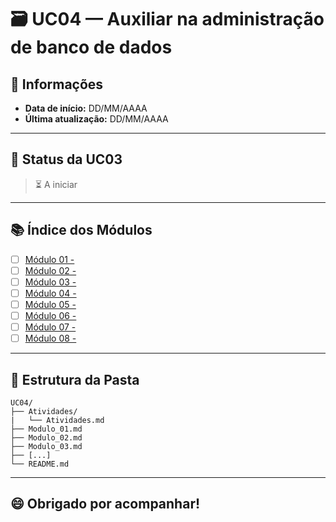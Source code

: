 # 🗃️ UC04 — Auxiliar na administração de banco de dados

## 📅 Informações
- **Data de início:** DD/MM/AAAA
- **Última atualização:** DD/MM/AAAA

---

## 📌 Status da UC03
> ⏳ A iniciar

---

## 📚 Índice dos Módulos

- [ ] [Módulo 01 - ](./)
- [ ] [Módulo 02 - ](./)
- [ ] [Módulo 03 - ](./)
- [ ] [Módulo 04 - ](./)
- [ ] [Módulo 05 - ](./)
- [ ] [Módulo 06 - ](./)
- [ ] [Módulo 07 - ](./)
- [ ] [Módulo 08 - ](./)

---

## 📁 Estrutura da Pasta

```
UC04/
├── Atividades/
|   └── Atividades.md
├── Modulo_01.md
├── Modulo_02.md
├── Modulo_03.md
├── [...]
└── README.md
```

---

## 😄 Obrigado por acompanhar!